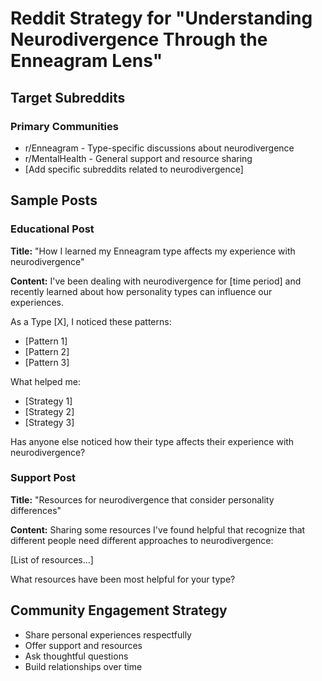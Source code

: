 # Reddit Strategy for "Understanding Neurodivergence Through the Enneagram Lens"

## Target Subreddits

### Primary Communities

- r/Enneagram - Type-specific discussions about neurodivergence
- r/MentalHealth - General support and resource sharing
- [Add specific subreddits related to neurodivergence]

## Sample Posts

### Educational Post

**Title:** "How I learned my Enneagram type affects my experience with neurodivergence"

**Content:**
I've been dealing with neurodivergence for [time period] and recently learned about how personality types can influence our experiences.

As a Type [X], I noticed these patterns:

- [Pattern 1]
- [Pattern 2]
- [Pattern 3]

What helped me:

- [Strategy 1]
- [Strategy 2]
- [Strategy 3]

Has anyone else noticed how their type affects their experience with neurodivergence?

### Support Post

**Title:** "Resources for neurodivergence that consider personality differences"

**Content:**
Sharing some resources I've found helpful that recognize that different people need different approaches to neurodivergence:

[List of resources...]

What resources have been most helpful for your type?

## Community Engagement Strategy

- Share personal experiences respectfully
- Offer support and resources
- Ask thoughtful questions
- Build relationships over time
